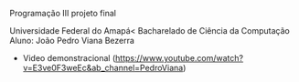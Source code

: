 Programação III projeto final

Universidade Federal do Amapá<
Bacharelado de Ciência da Computação
Aluno: João Pedro Viana Bezerra




 - Video demonstracional (https://www.youtube.com/watch?v=E3ve0F3weEc&ab_channel=PedroViana)


